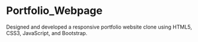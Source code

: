 # Portfolio_Webpage
Designed and developed a responsive portfolio website clone using HTML5, CSS3, JavaScript, and Bootstrap.
